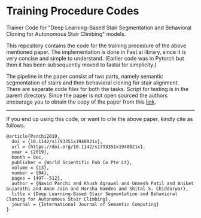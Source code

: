 # Training Procedure Codes
Trainer Code for "Deep Learning-Based Stair Segmentation and Behavioral Cloning for Autonomous Stair Climbing" models.

This repository contains the code for the training procedure of the above mentioned paper. The implementation is done in Fast.ai library, since it is very concise and simple to understand. (Earlier code was in Pytorch but then it has been subsequently moved to fastai for simplicity.)

The pipeline in the paper consist of two parts, namely semantic segmentation of stairs and then behavioral cloning for stair alignment. There are separate code files for both the tasks. Script for testing is in the parent directory. Since the paper is not open sourced the authors encourage you to obtain the copy of the paper from this [link](https://www.worldscientific.com/doi/abs/10.1142/S1793351X1940021X).

____

If you end up using this code, or want to cite the above paper, kindly cite as follows. 
```
@article{Panchi2019,
  doi = {10.1142/s1793351x1940021x},
  url = {https://doi.org/10.1142/s1793351x1940021x},
  year = {2019},
  month = dec,
  publisher = {World Scientific Pub Co Pte Lt},
  volume = {13},
  number = {04},
  pages = {497--512},
  author = {Navid Panchi and Khush Agrawal and Unmesh Patil and Aniket Gujarathi and Aman Jain and Harsha Namdeo and Shital S. Chiddarwar},
  title = {Deep Learning-Based Stair Segmentation and Behavioral Cloning for Autonomous Stair Climbing},
  journal = {International Journal of Semantic Computing}
}
```
